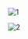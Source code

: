 ![1](https://user-images.githubusercontent.com/63211449/107886674-235d9f80-6ee0-11eb-96e2-15b3cdd9b59c.png)

![2](https://user-images.githubusercontent.com/63211449/107886675-23f63600-6ee0-11eb-89c7-3def1e8551b0.png)